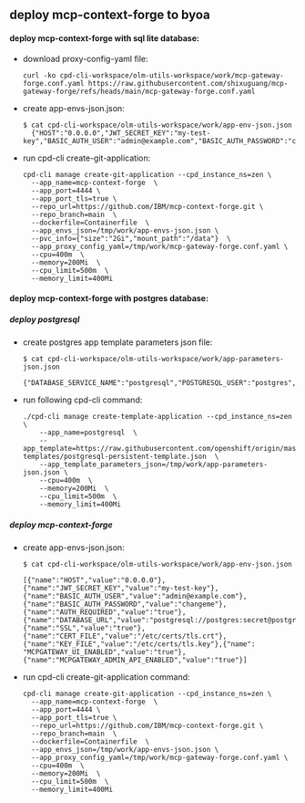 ## deploy mcp-context-forge to byoa

#### deploy mcp-context-forge with sql lite database:  

- download proxy-config-yaml file:  
  ```
  curl -ko cpd-cli-workspace/olm-utils-workspace/work/mcp-gateway-forge.conf.yaml https://raw.githubusercontent.com/shixuguang/mcp-gateway-forge/refs/heads/main/mcp-gateway-forge.conf.yaml
  ```

- create app-envs-json.json:  

  ```
  $ cat cpd-cli-workspace/olm-utils-workspace/work/app-env-json.json
    {"HOST":"0.0.0.0","JWT_SECRET_KEY":"my-test-key","BASIC_AUTH_USER":"admin@example.com","BASIC_AUTH_PASSWORD":"changeme","AUTH_REQUIRED":"true","DATABASE_URL":"sqlite:////data/mcp.db","SSL":"true","CERT_FILE":"/etc/certs/tls.crt","KEY_FILE":"/etc/certs/tls.key","MCPGATEWAY_UI_ENABLED":"true","MCPGATEWAY_ADMIN_API_ENABLED":"true"}
  ```

- run cpd-cli create-git-application:  
  ```
  cpd-cli manage create-git-application --cpd_instance_ns=zen \
    --app_name=mcp-context-forge  \
    --app_port=4444 \
    --app_port_tls=true \
    --repo_url=https://github.com/IBM/mcp-context-forge.git \
    --repo_branch=main  \
    --dockerfile=Containerfile  \
    --app_envs_json=/tmp/work/app-envs-json.json \
    --pvc_info={"size":"2Gi","mount_path":"/data"}  \
    --app_proxy_config_yaml=/tmp/work/mcp-gateway-forge.conf.yaml \
    --cpu=400m  \
    --memory=200Mi  \
    --cpu_limit=500m  \
    --memory_limit=400Mi
  ```

#### deploy mcp-context-forge with postgres database:  

  ##### deploy postgresql  

  - create postgres app template parameters json file:
    ```
    $ cat cpd-cli-workspace/olm-utils-workspace/work/app-parameters-json.json  
      {"DATABASE_SERVICE_NAME":"postgresql","POSTGRESQL_USER":"postgres","POSTGRESQL_PASSWORD":"secret","POSTGRESQL_DATABASE":"mcp"}
    ```

  - run following cpd-cli command:  
    ```
    ./cpd-cli manage create-template-application --cpd_instance_ns=zen  \
        --app_name=postgresql  \
        --app_template=https://raw.githubusercontent.com/openshift/origin/master/examples/db-templates/postgresql-persistent-template.json  \
        --app_template_parameters_json=/tmp/work/app-parameters-json.json \
        --cpu=400m  \
        --memory=200Mi  \
        --cpu_limit=500m  \
        --memory_limit=400Mi
    ```
  ##### deploy mcp-context-forge

  - create app-envs-json.json:  
    ```
    $ cat cpd-cli-workspace/olm-utils-workspace/work/app-env-json.json  

    [{"name":"HOST","value":"0.0.0.0"},{"name":"JWT_SECRET_KEY","value":"my-test-key"},{"name":"BASIC_AUTH_USER","value":"admin@example.com"},{"name":"BASIC_AUTH_PASSWORD","value":"changeme"},{"name":"AUTH_REQUIRED","value":"true"},{"name":"DATABASE_URL","value":"postgresql://postgres:secret@postgresql:5432/mcp"},{"name":"SSL","value":"true"},{"name":"CERT_FILE","value":"/etc/certs/tls.crt"},{"name":"KEY_FILE","value":"/etc/certs/tls.key"},{"name": "MCPGATEWAY_UI_ENABLED","value":"true"},{"name":"MCPGATEWAY_ADMIN_API_ENABLED","value":"true"}]
    ```
  - run cpd-cli create-git-application command:  
    ```
    cpd-cli manage create-git-application --cpd_instance_ns=zen \
      --app_name=mcp-context-forge  \
      --app_port=4444 \
      --app_port_tls=true \
      --repo_url=https://github.com/IBM/mcp-context-forge.git \
      --repo_branch=main  \
      --dockerfile=Containerfile  \
      --app_envs_json=/tmp/work/app-envs-json.json \
      --app_proxy_config_yaml=/tmp/work/mcp-gateway-forge.conf.yaml \
      --cpu=400m  \
      --memory=200Mi  \
      --cpu_limit=500m  \
      --memory_limit=400Mi
    ```

